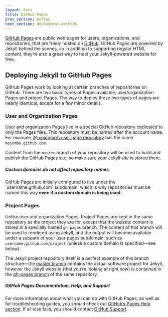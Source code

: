 ```yaml
---
layout: docs
title: GitHub Pages
prev_section: extras
next_section: deployment-methods
---
```


[GitHub Pages](https://pages.github.com) are public web pages for users, organizations, and repositories, that are freely hosted on [GitHub](https://github.com/). GitHub Pages are powered by Jekyll behind the scenes, so in addition to supporting regular HTML content, they’re also a great way to host your Jekyll-powered website for free.

## Deploying Jekyll to GitHub Pages

GitHub Pages work by looking at certain branches of repositories on GitHub. There are two basic types of Pages available, user/organization Pages and project Pages. The way to deploy these two types of pages are nearly identical, except for a few minor details.

### User and Organization Pages

User and organization Pages live in a special GitHub repository dedicated to only the Pages files. This repository must be named after the account name. For example, [@mojombo’s user page repository](https://github.com/mojombo/mojombo.github.com) has the name `mojombo.github.com`.

Content from the `master` branch of your repository will be used to build and publish the GitHub Pages site, so make sure your Jekyll site is stored there.

<div class="note info">
  <h5>Custom domains do not affect repository names</h5>
  <p>GitHub Pages are initially configured to live under the `username.github.com` subdomain, which is why repositories must be named this way <strong>even if a custom domain is being used</strong>.</p>
</div>

### Project Pages

Unlike user and organization Pages, Project Pages are kept in the same repository as the project they are for, except that the website content is stored in a specially named `gh-pages` branch. The content of this branch will be used to rendered using Jekyll, and the output will become available under a subpath of your user pages subdomain, such as `username.github.com/project` (unless a custom domain is specified—see below).

The Jekyll project repository itself is a perfect example of this branch structure—the [master branch](https://github.com/mojombo/jekyll) contains the actual software project for Jekyll, however the Jekyll website (that you’re looking at right now) is contained in the [gh-pages branch](https://github.com/mojombo/jekyll/tree/gh-pages) of the same repository.

<div class="note">
  <h5>GitHub Pages Documentation, Help, and Support</h5>
  <p>For more information about what you can do with GitHub Pages, as well as for troubleshooting guides, you should check out <a href="https://help.github.com/categories/20/articles">GitHub’s Pages Help section</a>. If all else fails, you should contact <a href="https://github.com/contact">GitHub Support</a>.</p>
</div>
